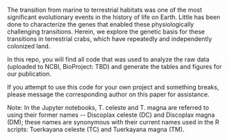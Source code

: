The transition from marine to terrestrial habitats was one of the most significant evolutionary events in the history of life on Earth. 
Little has been done to characterize the genes that enabled these physiologically challenging transitions. 
Herein, we explore the genetic basis for these transitions in terrestrial crabs, which have repeatedly and independently colonized land.

In this repo, you will find all code that was used to analyze the raw data (uploaded to NCBI, BioProject: TBD) and generate the tables and figures for our publication.

If you attempt to use this code for your own project and something breaks, please message the corresponding author on this paper for assistance.

Note: In the Jupyter notebooks, T. celeste and T. magna are referred to using their former names -- Discoplax celeste (DC) and Discoplax magna (DM);
these names are synonymous with their current names used in the R scripts: Tuerkayana celeste (TC) and Tuerkayana magna (TM).
